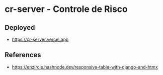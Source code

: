 # cr-server - Controle de Risco


## Deployed

- https://cr-server.vercel.app

## References

- https://enzircle.hashnode.dev/responsive-table-with-django-and-htmx
